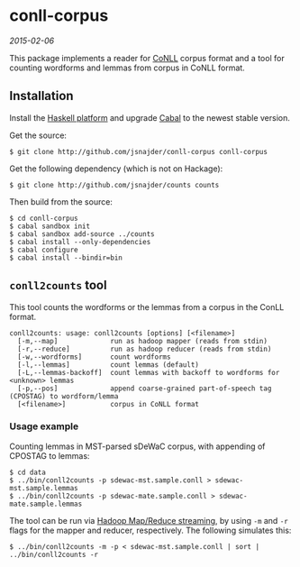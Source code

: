 # conll-corpus

*2015-02-06*

This package implements a reader for [CoNLL](http://ilk.uvt.nl/conll/) corpus
format and a tool for counting wordforms and lemmas from corpus in CoNLL
format. 

## Installation

Install the [Haskell platform](https://www.haskell.org/platform/) and upgrade
[Cabal](https://www.haskell.org/cabal/download.html) to the newest stable
version.

Get the source:

```
$ git clone http://github.com/jsnajder/conll-corpus conll-corpus
```

Get the following dependency (which is not on Hackage):

```
$ git clone http://github.com/jsnajder/counts counts
```

Then build from the source:

```
$ cd conll-corpus
$ cabal sandbox init
$ cabal sandbox add-source ../counts
$ cabal install --only-dependencies
$ cabal configure
$ cabal install --bindir=bin
```

## `conll2counts` tool

This tool counts the wordforms or the lemmas from a corpus in the ConLL format.

```
conll2counts: usage: conll2counts [options] [<filename>]
  [-m,--map]             run as hadoop mapper (reads from stdin)
  [-r,--reduce]          run as hadoop reducer (reads from stdin)
  [-w,--wordforms]       count wordforms
  [-l,--lemmas]          count lemmas (default)
  [-L,--lemmas-backoff]  count lemmas with backoff to wordforms for <unknown> lemmas
  [-p,--pos]             append coarse-grained part-of-speech tag (CPOSTAG) to wordform/lemma
  [<filename>]           corpus in CoNLL format
```

### Usage example

Counting lemmas in MST-parsed sDeWaC corpus, with appending of CPOSTAG to
lemmas:

```
$ cd data
$ ../bin/conll2counts -p sdewac-mst.sample.conll > sdewac-mst.sample.lemmas
$ ../bin/conll2counts -p sdewac-mate.sample.conll > sdewac-mate.sample.lemmas
```

The tool can be run via [Hadoop Map/Reduce
streaming](http://hadoop.apache.org/docs/r1.2.1/streaming.html#Hadoop+Streaming),
by using `-m` and `-r` flags for the mapper and reducer, respectively. The
following simulates this:

```
$ ../bin/conll2counts -m -p < sdewac-mst.sample.conll | sort | ../bin/conll2counts -r
```

